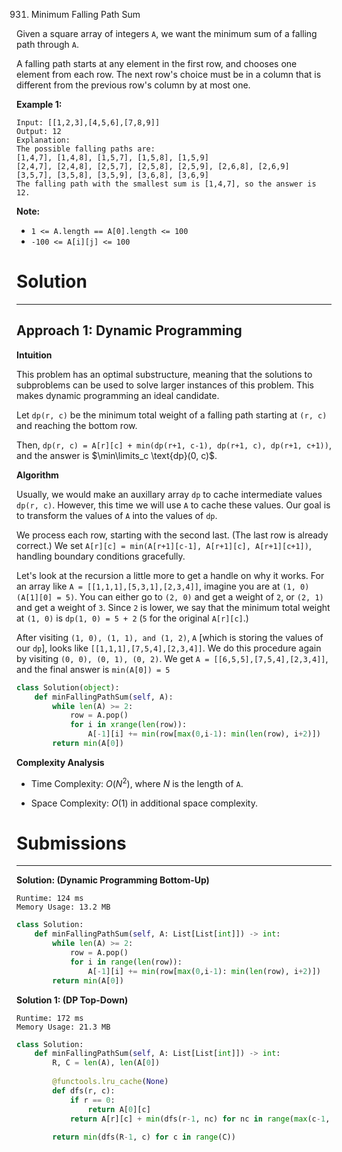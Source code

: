 931. Minimum Falling Path Sum

Given a square array of integers `A`, we want the minimum sum of a falling path through `A`.

A falling path starts at any element in the first row, and chooses one element from each row.  The next row's choice must be in a column that is different from the previous row's column by at most one.

 

**Example 1:**

```
Input: [[1,2,3],[4,5,6],[7,8,9]]
Output: 12
Explanation: 
The possible falling paths are:
[1,4,7], [1,4,8], [1,5,7], [1,5,8], [1,5,9]
[2,4,7], [2,4,8], [2,5,7], [2,5,8], [2,5,9], [2,6,8], [2,6,9]
[3,5,7], [3,5,8], [3,5,9], [3,6,8], [3,6,9]
The falling path with the smallest sum is [1,4,7], so the answer is 12.
```
 

**Note:**

* `1 <= A.length == A[0].length <= 100`
* `-100 <= A[i][j] <= 100`

# Solution
---
## Approach 1: Dynamic Programming
**Intuition**

This problem has an optimal substructure, meaning that the solutions to subproblems can be used to solve larger instances of this problem. This makes dynamic programming an ideal candidate.

Let `dp(r, c)` be the minimum total weight of a falling path starting at `(r, c)` and reaching the bottom row.

Then, `dp(r, c) = A[r][c] + min(dp(r+1, c-1), dp(r+1, c), dp(r+1, c+1))`, and the answer is $\min\limits_c \text{dp}(0, c)$.

**Algorithm**

Usually, we would make an auxillary array `dp` to cache intermediate values `dp(r, c)`. However, this time we will use `A` to cache these values. Our goal is to transform the values of `A` into the values of `dp`.

We process each row, starting with the second last. (The last row is already correct.) We set `A[r][c] = min(A[r+1][c-1], A[r+1][c], A[r+1][c+1])`, handling boundary conditions gracefully.

Let's look at the recursion a little more to get a handle on why it works. For an array like `A = [[1,1,1],[5,3,1],[2,3,4]]`, imagine you are at `(1, 0) (A[1][0] = 5)`. You can either go to `(2, 0)` and get a weight of `2`, or `(2, 1)` and get a weight of `3`. Since `2` is lower, we say that the minimum total weight at `(1, 0)` is `dp(1, 0) = 5 + 2` (`5` for the original `A[r][c]`.)

After visiting `(1, 0), (1, 1), and (1, 2)`, `A` [which is storing the values of our `dp`], looks like `[[1,1,1],[7,5,4],[2,3,4]]`. We do this procedure again by visiting `(0, 0), (0, 1), (0, 2)`. We get `A = [[6,5,5],[7,5,4],[2,3,4]]`, and the final answer is `min(A[0]) = 5`

```python
class Solution(object):
    def minFallingPathSum(self, A):
        while len(A) >= 2:
            row = A.pop()            
            for i in xrange(len(row)):
                A[-1][i] += min(row[max(0,i-1): min(len(row), i+2)])
        return min(A[0])
```

**Complexity Analysis**

* Time Complexity: $O(N^2)$, where $N$ is the length of `A`.

* Space Complexity: $O(1)$ in additional space complexity.

# Submissions
---
**Solution: (Dynamic Programming Bottom-Up)**
```
Runtime: 124 ms
Memory Usage: 13.2 MB
```
```python
class Solution:
    def minFallingPathSum(self, A: List[List[int]]) -> int:
        while len(A) >= 2:
            row = A.pop()            
            for i in range(len(row)):
                A[-1][i] += min(row[max(0,i-1): min(len(row), i+2)])
        return min(A[0])
```

**Solution 1: (DP Top-Down)**
```
Runtime: 172 ms
Memory Usage: 21.3 MB
```
```python
class Solution:
    def minFallingPathSum(self, A: List[List[int]]) -> int:
        R, C = len(A), len(A[0])
        
        @functools.lru_cache(None)
        def dfs(r, c):
            if r == 0:
                return A[0][c]
            return A[r][c] + min(dfs(r-1, nc) for nc in range(max(c-1, 0), min(c+2, C)))
        
        return min(dfs(R-1, c) for c in range(C))
```